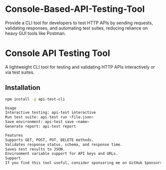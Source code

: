 # Console-Based-API-Testing-Tool
Provide a CLI tool for developers to test HTTP APIs by sending requests, validating responses, and automating test suites, reducing reliance on heavy GUI tools like Postman.
# Console API Testing Tool
A lightweight CLI tool for testing and validating HTTP APIs interactively or via test suites.

## Installation
```bash
npm install -g api-test-cli

Usage
Interactive testing: api-test interactive
Run test suite: api-test run <file.json>
Save environment: api-test save <name>
Generate report: api-test report

Features
Supports GET, POST, PUT, DELETE methods.
Validates response status, schema, and response time.
Saves test results to JSON.
Environment variable support for API keys and URLs.
Support
If you find this tool useful, consider sponsoring me on GitHub Sponsors! : https://github.com/loigaak
